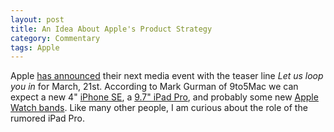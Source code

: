 ```yaml
---
layout: post
title: An Idea About Apple's Product Strategy
category: Commentary
tags: Apple
---
```


Apple [has announced](http://www.apple.com/apple-events/march-2016/) their next
media event with the teaser line *Let us loop you in* for March, 21st. According
to Mark Gurman of 9to5Mac we can expect
a new 4" [iPhone
SE](http://9to5mac.com/2016/02/26/apple-iphone-se-4-inch-2016/), a [9.7" iPad
Pro](http://9to5mac.com/2016/02/25/smaller-ipad-pro-march/), and probably some
new [Apple Watch
bands](http://9to5mac.com/2016/02/02/march-15-event-4-inch-phone-new-ipad-apple-watch/).
Like many other people, I am curious about the role of the rumored iPad Pro.


